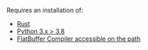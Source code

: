 Requires an installation of:
 * [Rust](https://www.rust-lang.org/tools/install)
 * [Python 3.x > 3.8](https://www.python.org/downloads/)
 * [FlatBuffer Compiler accessible on the path](https://google.github.io/flatbuffers/flatbuffers_guide_building.html)

[//]: # ( TODO flesh out)
